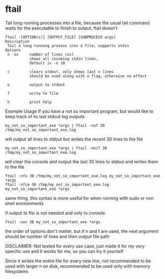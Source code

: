# ftail

Tail long running processes into a file, because the usual tail command waits for the executable to finish to output, ftail doesn't

```
ftail -[OPTION(s)] [OUTPUT_FILE] [SUBPROCESS args]
Description
 Tail a long running process into a file, supports stdin
Options
 n  xx     number of lines (xx) 
           shows all incoming stdin lines,
           default is -n 10

 c         clears stdout, only shows last n lines
           should be used along with o flag, otherwise no effect 
 
 o         output to stdout

 f         write to file

 h         print help
```

Example Usage
If you have a not so important program, but would like to keep track of its last stdout log outputs

```
my_not_so_important_exe *args | ftail -nof 30 /tmp/my_not_so_important_exe.log
```
will output all lines to stdout but writes the recent 30 lines to the file

```
my_not_so_important_exe *args | ftail -nocf 30 /tmp/my_not_so_important_exe.log
```
will clear the console and output the last 30 lines to stdout and writes them to the file
```
ftail -nfo 30 /tmp/my_not_so_important_exe.log my_not_so_important_exe *args
ftail -nfco 30 /tmp/my_not_so_important_exe.log my_not_so_important_exe *args
```
same thing, this syntax is more useful for when running with sudo or non shell environments

if output to file is not needed and only to console
```
ftail -noc 30 my_not_so_important_exe *args
```

the order of options don't matter, but if n and f are used, the next argument should be number of lines and then output file path

DISCLAIMER:
  Not tested for every use case, just made it for my very specific use and it works for me, so you can try it yourself

  Since it writes the entire file for every new line, not recommended to be used with larger n on disk, recommended to be used only with memory filesystems
